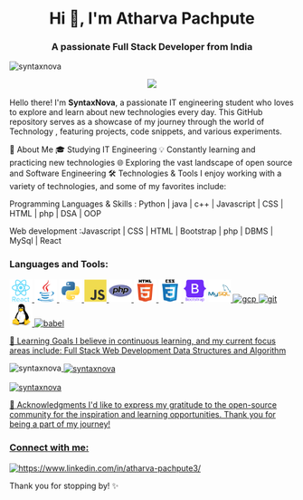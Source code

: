 <h1 align="center">Hi 👋, I'm Atharva Pachpute</h1>
<h3 align="center">A passionate Full Stack Developer from India</h3>
<p align="left"> <img src="https://komarev.com/ghpvc/?username=syntaxnova&label=Profile%20views&color=0e75b6&style=flat" alt="syntaxnova" /> </p>
<p align="center"><img src="https://user-images.githubusercontent.com/74038190/235224431-e8c8c12e-6826-47f1-89fb-2ddad83b3abf.gif"></p>

<p>Hello there! I'm <b>SyntaxNova</b>, a passionate IT engineering student who loves to explore and learn about new technologies every day. This GitHub repository serves as a showcase of my journey through the world of Technology , featuring projects, code snippets, and various experiments.</p>

🚀 About Me
🎓 Studying IT Engineering
💡 Constantly learning and practicing new technologies
🌐 Exploring the vast landscape of open source and Software Engineering 
🛠️ Technologies & Tools
I enjoy working with a variety of technologies, and some of my favorites include:
<p>Programming Languages & Skills : Python | java | c++ | Javascript | CSS | HTML | php | DSA | OOP </p>
<p>Web development :Javascript | CSS | HTML | Bootstrap | php | DBMS | MySql | React </p>
<h3 align="left">Languages and Tools:</h3>
<p align="left">
    <!-- reactjs -->
    <a href="https://reactjs.org/" target="_blank" rel="noreferrer"> <img
            src="https://raw.githubusercontent.com/devicons/devicon/master/icons/react/react-original-wordmark.svg"
            alt="react" width="40" height="40" />
    </a>
    <!-- java -->
    <a href="https://www.java.com" target="_blank" rel="noreferrer">
        <img src="https://raw.githubusercontent.com/devicons/devicon/master/icons/java/java-original.svg" alt="java"
            width="40" height="40" />
    </a>
    <!-- python -->
    <a href="https://www.python.org" target="_blank" rel="noreferrer">
        <img src="https://raw.githubusercontent.com/devicons/devicon/master/icons/python/python-original.svg"
            alt="python" width="40" height="40" />
    </a>
    <!-- js -->
    <a href="https://developer.mozilla.org/en-US/docs/Web/JavaScript" target="_blank" rel="noreferrer"> <img
            src="https://raw.githubusercontent.com/devicons/devicon/master/icons/javascript/javascript-original.svg"
            alt="javascript" width="40" height="40" />
    </a>
    <!-- php -->
    <a href="https://www.php.net" target="_blank" rel="noreferrer">
        <img src="https://raw.githubusercontent.com/devicons/devicon/master/icons/php/php-original.svg" alt="php"
            width="40" height="40" />
    </a>
    <!-- html5 -->
    <a href="https://www.w3.org/html/" target="_blank" rel="noreferrer"> <img
            src="https://raw.githubusercontent.com/devicons/devicon/master/icons/html5/html5-original-wordmark.svg"
            alt="html5" width="40" height="40" />
    </a>
    <!-- css3 -->
    <a href="https://www.w3schools.com/css/" target="_blank" rel="noreferrer"> <img
            src="https://raw.githubusercontent.com/devicons/devicon/master/icons/css3/css3-original-wordmark.svg"
            alt="css3" width="40" height="40" />
    </a>
    <!-- bootstrap -->
    <img src="https://raw.githubusercontent.com/devicons/devicon/master/icons/bootstrap/bootstrap-plain-wordmark.svg"
        alt="bootstrap" width="40" height="40" />
    </a>
    <!-- mysql -->
    <a href="https://www.mysql.com/" target="_blank" rel="noreferrer"> <img
            src="https://raw.githubusercontent.com/devicons/devicon/master/icons/mysql/mysql-original-wordmark.svg"
            alt="mysql" width="40" height="40" />
    </a>
    <!-- google cloud -->
    <a href="https://cloud.google.com" target="_blank" rel="noreferrer"> <img
            src="https://www.vectorlogo.zone/logos/google_cloud/google_cloud-icon.svg" alt="gcp" width="40"
            height="40" /> </a> <a href="https://git-scm.com/" target="_blank" rel="noreferrer"> <img
            src="https://www.vectorlogo.zone/logos/git-scm/git-scm-icon.svg" alt="git" width="40" height="40" />
    </a>
    <!-- linux -->
    <a href="https://www.linux.org/" target="_blank" rel="noreferrer"> <img
            src="https://raw.githubusercontent.com/devicons/devicon/master/icons/linux/linux-original.svg" alt="linux"
            width="40" height="40" />
    </a>
    <!-- babel -->
    <a href="https://babeljs.io/" target="_blank" rel="noreferrer">
        <img src="https://www.vectorlogo.zone/logos/babeljs/babeljs-icon.svg" alt="babel" width="40" height="40" /> </a>
    <a href="https://getbootstrap.com" target="_blank" rel="noreferrer">
</p>

🌱 Learning Goals
I believe in continuous learning, and my current focus areas include:
Full Stack Web Development
Data Structures and Algorithm

<p><img align="left" src="https://github-readme-stats.vercel.app/api/top-langs?username=syntaxnova&show_icons=true&locale=en&layout=compact" alt="syntaxnova" /></p>

<p>&nbsp;<img align="center" src="https://github-readme-stats.vercel.app/api?username=syntaxnova&show_icons=true&locale=en" alt="syntaxnova" /></p>
<p><img align="center" src="https://github-readme-streak-stats.herokuapp.com/?user=syntaxnova&" alt="syntaxnova" /></p>

🙏 Acknowledgments
I'd like to express my gratitude to the open-source community for the inspiration and learning opportunities. Thank you for being a part of my journey!
<h3 align="left">Connect with me:</h3>
<p align="left">
<a href="https://www.linkedin.com/in/atharva-pachpute-a35713287/" target="blank"><img align="center" src="https://raw.githubusercontent.com/rahuldkjain/github-profile-readme-generator/master/src/images/icons/Social/linked-in-alt.svg" alt="https://www.linkedin.com/in/atharva-pachpute3/" height="30" width="40" /></a>
</p>
Thank you for stopping by! ✨
